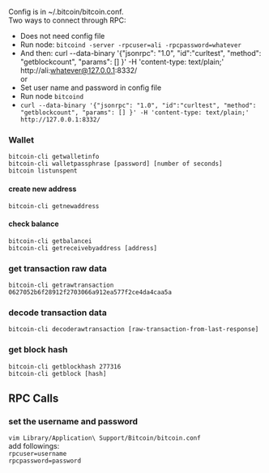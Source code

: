 Config is in ~/.bitcoin/bitcoin.conf.  
Two ways to connect through RPC:  
  - Does not need config file
  - Run node: `bitcoind -server -rpcuser=ali -rpcpassword=whatever`  
  - And then: curl --data-binary '{"jsonrpc": "1.0", "id":"curltest", "method": "getblockcount", "params": [] }' -H 'content-type: text/plain;' http://ali:whatever@127.0.0.1:8332/  
    or  
  - Set user name and password in config file  
  - Run node `bitcoind`  
  - `curl --data-binary '{"jsonrpc": "1.0", "id":"curltest", "method": "getblockcount", "params": [] }' -H 'content-type: text/plain;' http://127.0.0.1:8332/`  


### Wallet
`bitcoin-cli getwalletinfo`   
`bitcoin-cli walletpassphrase [password] [number of seconds]`  
`bitcoin listunspent`
  
#### create new address
`bitcoin-cli getnewaddress`  
#### check balance
`bitcoin-cli getbalancei`  
`bitcoin-cli getreceivebyaddress [address]`  


### get transaction raw data
`bitcoin-cli getrawtransaction 0627052b6f28912f2703066a912ea577f2ce4da4caa5a`  

### decode transaction data
`bitcoin-cli decoderawtransaction [raw-transaction-from-last-response]`  

### get block hash
`bitcoin-cli getblockhash 277316`  
`bitcoin-cli getblock [hash]`  
## RPC Calls
### set the username and password
  `vim Library/Application\ Support/Bitcoin/bitcoin.conf `  
  add followings:  
   `rpcuser=username`  
   `rpcpassword=password`  
  

